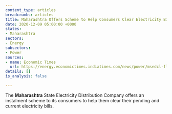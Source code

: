 ```yaml
---
content_type: articles
breadcrumbs: articles
title: Maharashtra Offers Scheme to Help Consumers Clear Electricity Bills
date: 2020-12-09 05:00:00 +0000
states:
- Maharashtra
sectors:
- Energy
subsectors:
- Power
sources:
- name: Economic Times
  url: https://energy.economictimes.indiatimes.com/news/power/msedcl-floats-instalment-scheme-for-consumers-to-clear-power-dues/79566054
details: []
is_analysis: false

---
```

The **Maharashtra** State Electricity Distribution Company offers an instalment scheme to its consumers to help them clear their pending and current electricity bills.